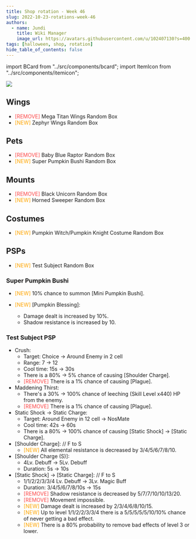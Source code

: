 ```yaml
---
title: Shop rotation - Week 46
slug: 2022-10-23-rotations-week-46
authors:
  - name: Jundi
    title: Wiki Manager
    image_url: https://avatars.githubusercontent.com/u/102407130?s=400
tags: [halloween, shop, rotation]
hide_table_of_contents: false
---
```


import BCard from "../src/components/bcard";
import ItemIcon from "../src/components/itemicon";

![](https://media.discordapp.net/attachments/959421753703161876/1032324666112626768/suggestion_clean.png?width=840&height=473)

## Wings
- <font color="#fd4949">[REMOVE]</font> Mega Titan Wings Random Box <ItemIcon iconId="2998" width="25px"/> 
- <font color="orange">[NEW]</font> Zephyr Wings Random Box <ItemIcon iconId="4074" width="25px"/> 

## Pets
- <font color="#fd4949">[REMOVE]</font> Baby Blue Raptor Random Box <ItemIcon iconId="4547" width="25px"/> 
- <font color="orange">[NEW]</font> Super Pumpkin Bushi Random Box <ItemIcon iconId="950" width="25px"/> 

## Mounts
- <font color="#fd4949">[REMOVE]</font> Black Unicorn Random Box <ItemIcon iconId="2593" width="25px"/> 
- <font color="orange">[NEW]</font> Horned Sweeper Random Box <ItemIcon iconId="1433" width="25px"/> 

## Costumes
- <font color="orange">[NEW]</font> Pumpkin Witch/Pumpkin Knight Costume Random Box <ItemIcon iconId="4335" width="25px"/> 

## PSPs
- <font color="orange">[NEW]</font> Test Subject Random Box <ItemIcon iconId="2962" width="25px"/>

### Super Pumpkin Bushi

- <font color="orange">[NEW]</font> <BCard>10% chance to summon [Mini Pumpkin Bushi].</BCard>
- <font color="orange">[NEW]</font> [Pumpkin Blessing]:
  
  - <BCard>Damage dealt is increased by 10%.</BCard>
  - <BCard>Shadow resistance is increased by 10.</BCard>

### Test Subject PSP

- Crush:
  - Target: Choice -> Around Enemy in 2 cell
  - Range: 7 -> 12
  - Cool time: 15s -> 30s
  - <BCard>There is a 80% -> 5% chance of causing [Shoulder Charge].</BCard>
  - <font color="#fd4949">[REMOVE]</font> <BCard>There is a 1% chance of causing [Plague].</BCard>
- Maddening Thirst:
  - <BCard>There's a 30% -> 100% chance of leeching (Skill Level x440) HP from the enemy.</BCard>
  - <font color="#fd4949">[REMOVE]</font> <BCard>There is a 1% chance of causing [Plague].</BCard>
- Static Shock -> Static Charge:
  - Target: Around Enemy in 12 cell -> NosMate
  - Cool time: 42s -> 60s
  - <BCard>There is a 80% -> 100% chance of causing [Static Shock] -> [Static Charge].</BCard>
- [Shoulder Charge]:  // F to S
  - <font color="orange">[NEW]</font> <BCard>All elemental resistance is decreased by 3/4/5/6/7/8/10.</BCard>
- [Shoulder Charge (S)]:
  - 4Lv. Debuff -> 5Lv. Debuff
  - Duration: 5s -> 10s
- [Static Shock] -> [Static Charge]:  // F to S
  - 1/1/2/2/3/3/4 Lv. Debuff -> 3Lv. Magic Buff
  - Duration: 3/4/5/6/7/8/10s -> 15s
  - <font color="#fd4949">[REMOVE]</font> <BCard>Shadow resistance is decreased by 5/7/7/10/10/13/20.</BCard>
  - <font color="#fd4949">[REMOVE]</font> <BCard>Movement impossible.</BCard>
  - <font color="orange">[NEW]</font> <BCard>Damage dealt is increased by 2/3/4/6/8/10/15.</BCard>
  - <font color="orange">[NEW]</font> <BCard>Up to level 1/1/2/2/3/3/4 there is a 5/5/5/5/5/10/10% chance of never getting a bad effect.</BCard>
  - <font color="orange">[NEW]</font> <BCard>There is a 80% probability to remove bad effects of level 3 or lower.</BCard>